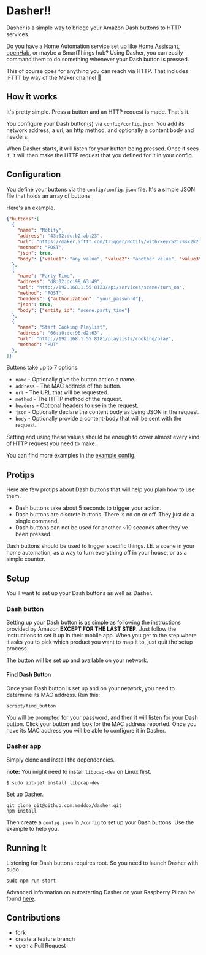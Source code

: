 # Dasher!!

Dasher is a simple way to bridge your Amazon Dash buttons to HTTP services.

Do you have a Home Automation service set up like [Home Assistant](https://home-assistant.io), [openHab](http://www.openhab.org), or
maybe a SmartThings hub? Using Dasher, you can easily command them to do
something whenever your Dash button is pressed.

This of course goes for anything you can reach via HTTP. That includes IFTTT by
way of the Maker channel :metal:

## How it works

It's pretty simple. Press a button and an HTTP request is made. That's it.

You configure your Dash button(s) via `config/config.json`. You add its network
address, a url, an http method, and optionally a content body and headers.

When Dasher starts, it will listen for your button being pressed. Once it sees
it, it will then make the HTTP request that you defined for it in your config.

## Configuration

You define your buttons via the `config/config.json` file. It's a simple JSON
file that holds an array of buttons.

Here's an example.

```json
{"buttons":[
  {
    "name": "Notify",
    "address": "43:02:dc:b2:ab:23",
    "url": "https://maker.ifttt.com/trigger/Notify/with/key/5212ssx2k23k2k",
    "method": "POST",
    "json": true,
    "body": {"value1": "any value", "value2": "another value", "value3": "wow, even more value"}
  },
  {
    "name": "Party Time",
    "address": "d8:02:dc:98:63:49",
    "url": "http://192.168.1.55:8123/api/services/scene/turn_on",
    "method": "POST",
    "headers": {"authorization": "your_password"},
    "json": true,
    "body": {"entity_id": "scene.party_time"}
  },
  {
    "name": "Start Cooking Playlist",
    "address": "66:a0:dc:98:d2:63",
    "url": "http://192.168.1.55:8181/playlists/cooking/play",
    "method": "PUT"
  },
]}
```

Buttons take up to 7 options.

* `name` - Optionally give the button action a name.
* `address` - The MAC address of the button.
* `url` - The URL that will be requested.
* `method` - The HTTP method of the request.
* `headers` - Optional headers to use in the request.
* `json` - Optionally declare the content body as being JSON in the request.
* `body` - Optionally provide a content-body that will be sent with the request.

Setting and using these values should be enough to cover almost every kind of
HTTP request you need to make.

You can find more examples in the [example config](/config/config.example.json).

## Protips

Here are few protips about Dash buttons that will help you plan how to use them.

* Dash buttons take about 5 seconds to trigger your action.
* Dash buttons are discrete buttons. There is no on or off. They just do a
single command.
* Dash buttons can not be used for another ~10 seconds after they've been pressed.

Dash buttons should be used to trigger specific things. I.E. a scene in
your home automation, as a way to turn everything off in your house, or
as a simple counter.

## Setup

You'll want to set up your Dash buttons as well as Dasher.

### Dash button

Setting up your Dash button is as simple as following the instructions provided
by Amazon **EXCEPT FOR THE LAST STEP**. Just follow the instructions to set it
up in their mobile app. When you get to the step where it asks you to pick which
product you want to map it to, just quit the setup process.

The button will be set up and available on your network.

#### Find Dash Button

Once your Dash button is set up and on your network, you need to determine its
MAC address. Run this:

    script/find_button

You will be prompted for your password, and then it will listen for your Dash
button. Click your button and look for the MAC address reported. Once you have
its MAC address you will be able to configure it in Dasher.

### Dasher app

Simply clone and install the dependencies.

**note:** You might need to install `libpcap-dev` on Linux first.

    $ sudo apt-get install libpcap-dev

Set up Dasher.

    git clone git@github.com:maddox/dasher.git
    npm install

Then create a `config.json` in `/config` to set up your Dash buttons. Use the
example to help you.


## Running It

Listening for Dash buttons requires root. So you need to launch Dasher with sudo.

    sudo npm run start
    
Advanced information on autostarting Dasher on your Raspberry Pi can be found [here](https://github.com/maddox/dasher/wiki/Running-Dasher-on-a-Raspberry-Pi-at-startup).     

## Contributions

* fork
* create a feature branch
* open a Pull Request
